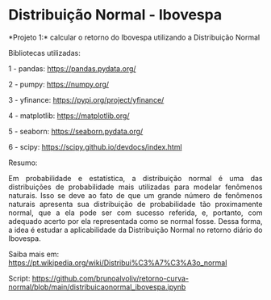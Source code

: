 # Distribuição Normal - Ibovespa

<p style="text-align: justify"> *Projeto 1:* calcular o retorno do Ibovespa utilizando a Distribuição Normal

Bibliotecas utilizadas:

1 - pandas: https://pandas.pydata.org/

2 - pumpy: https://numpy.org/

3 - yfinance: https://pypi.org/project/yfinance/

4 - matplotlib: https://matplotlib.org/

5 - seaborn: https://seaborn.pydata.org/

6 - scipy: https://scipy.github.io/devdocs/index.html

Resumo:

<p style="text-align: justify"> Em probabilidade e estatística, a distribuição normal é uma das distribuições de probabilidade mais utilizadas para modelar fenômenos naturais. Isso se deve ao fato de que um grande número de fenômenos naturais apresenta sua distribuição de probabilidade tão proximamente normal, que a ela pode ser com sucesso referida, e, portanto, com adequado acerto por ela representada como se normal fosse. Dessa forma, a idea é estudar a aplicabilidade da Distribuição Normal no retorno diário do Ibovespa. </p> 

Saiba mais em: https://pt.wikipedia.org/wiki/Distribui%C3%A7%C3%A3o_normal

Script: https://github.com/brunoalvoliv/retorno-curva-normal/blob/main/distribuicaonormal_ibovespa.ipynb
